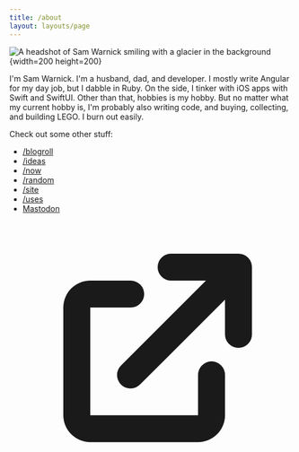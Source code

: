 ```yaml
---
title: /about
layout: layouts/page
---
```


![A headshot of Sam Warnick smiling with a glacier in the background](https://samwarnick.com/media/profile-2.jpeg "Me!"){width=200 height=200}

I'm Sam Warnick. I'm a husband, dad, and developer. I mostly write Angular for my day job, but I dabble in Ruby. On the side, I tinker with iOS apps with Swift and SwiftUI. Other than that, hobbies is my hobby. But no matter what my current hobby is, I'm probably also writing code, and buying, collecting, and building LEGO. I burn out easily.

Check out some other stuff:
<nav>
    <ul class="pages-list">
        <li><a href="/blogroll">/blogroll</a></li>
        <li><a href="/ideas">/ideas</a></li>
        <li><a href="/now">/now</a></li>
        <li class="highlight"><a href="/random">/random</a></li>
        <li><a href="/site">/site</a></li>
        <li class="highlight"><a href="/uses">/uses</a></li>
        <li>
            <a
                    href="https://mastodon.social/@samwarnick"
                    target="_blank"
                    rel="me noopener noreferrer"
                    class="icon-link"
            ><span>Mastodon</span
                ><svg
                        xmlns="http://www.w3.org/2000/svg"
                        class="icon"
                        viewBox="0 0 20 20"
                        fill="currentColor"
                >
                    <path
                            d="M11 3a1 1 0 100 2h2.586l-6.293 6.293a1 1 0 101.414 1.414L15 6.414V9a1 1 0 102 0V4a1 1 0 00-1-1h-5z"
                    ></path>
                    <path
                            d="M5 5a2 2 0 00-2 2v8a2 2 0 002 2h8a2 2 0 002-2v-3a1 1 0 10-2 0v3H5V7h3a1 1 0 000-2H5z"
                    ></path></svg
                ></a>
        </li>
    </ul>
</nav>